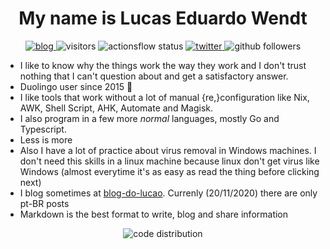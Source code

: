 <h1 align="center">My name is Lucas Eduardo Wendt</h1>
<p align="center">
  <a href="https://blog-do-lucao.vercel.app">
    <img alt="blog" src="https://img.shields.io/static/v1?label=Blog&message=blog-do-lucao.vercel.app&color=black&style=flat-square" />
  </a>
  <img alt="visitors" src="https://vistr.dev/badge?repo=lucasew.lucasew&text=Visits&corners=square" />
  <img alt="actionsflow status" src="https://img.shields.io/github/workflow/status/lucasew/flows/Actionsflow?label=Actionsflow&logo=github&style=flat-square"/>
  <a href="https://twitter.com/lucas59356">
    <img alt="twitter" src="https://img.shields.io/twitter/follow/lucas59356?color=black&logo=twitter&style=flat-square&label=Followers" />
  </a>
  <img alt="github followers" src="https://img.shields.io/github/followers/lucasew?color=black&label=Followers&logo=github&style=flat-square" />
</p>

- I like to know why the things work the way they work and I don't trust nothing that I can't question about and get a satisfactory answer.
- Duolingo user since 2015 :owl:
- I like tools that work without a lot of manual {re,}configuration like Nix, AWK, Shell Script, AHK, Automate and Magisk.
- I also program in a few more *normal* languages, mostly Go and Typescript.
- Less is more
- Also I have a lot of practice about virus removal in Windows machines. I don't need this skills in a linux machine because linux don't get virus like Windows (almost everytime it's as easy as read the thing before clicking next)
- I blog sometimes at [blog-do-lucao](https://blog-do-lucao.vercel.app). Currenly (20/11/2020) there are only pt-BR posts
- Markdown is the best format to write, blog and share information
<p align="center">
<img alt="code distribution" src="https://github-readme-stats.anuraghazra1.vercel.app/api/top-langs/?username=lucasew"></img>
</p>
